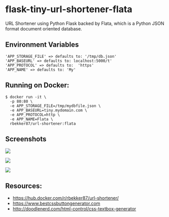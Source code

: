 # flask-tiny-url-shortener-flata
URL Shortener using Python Flask backed by Flata, which is a Python JSON format document oriented database.

## Environment Variables

```
'APP_STORAGE_FILE' => defaults to: '/tmp/db.json'
'APP_BASEURL' => defaults to: localhost:5000/t'
'APP_PROTOCOL' => defaults to:  'https'
'APP_NAME' => defaults to: 'My'
```

## Running on Docker:

```
$ docker run -it \
  -p 80:80 \
  -e APP_STORAGE_FILE=/tmp/mydbfile.json \
  -e APP_BASEURL=tiny.mydomain.com \
  -e APP_PROTOCOL=http \
  -e APP_NAME=Flata \
  rbekker87/url-shortener:flata
```

## Screenshots

![](https://user-images.githubusercontent.com/567298/46149117-db377700-c269-11e8-9ff3-6aaed8e8ba19.png)

![](https://user-images.githubusercontent.com/567298/46149232-25b8f380-c26a-11e8-87ec-47c683876a53.png)

![](https://user-images.githubusercontent.com/567298/46149311-4f721a80-c26a-11e8-9b16-7d769ba6aa3f.png)

## Resources:

- https://hub.docker.com/r/rbekker87/url-shortener/
- https://www.bestcssbuttongenerator.com
- http://doodlenerd.com/html-control/css-textbox-generator
